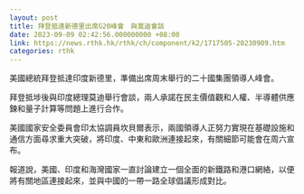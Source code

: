 ```yaml
---
layout: post
title: 拜登抵達新德里出席G20峰會　與莫迪會談
date: 2023-09-09 02:42:56.000000000 +08:00
link: https://news.rthk.hk/rthk/ch/component/k2/1717505-20230909.htm
categories: rthk
---
```


美國總統拜登抵達印度新德里，準備出席周末舉行的二十國集團領導人峰會。

拜登抵埗後與印度總理莫迪舉行會談，兩人承諾在民主價值觀和人權、半導體供應鍊和量子計算等問題上進行合作。

美國國家安全委員會印太協調員坎貝爾表示，兩國領導人正努力實現在基礎設施和通信方面尋求重大突破，將印度、中東和歐洲連接起來，有關細節可能會在周六宣布。

報道說，美國、印度和海灣國家一直討論建立一個全面的新鐵路和港口網絡，以便將有關地區連接起來，並與中國的一帶一路全球倡議形成對比。
